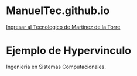 # ManuelTec.github.io

<!DOCTYPE html>
<html>
<head>
<title>Hola mundo</title>
</head>
<body>


<a href="https://www.tecmartinez.edu.mx/">Ingresar al Tecnologico de Martinez de la Torre</a>


<h1>Ejemplo de Hypervinculo</h1>
<p>Ingenieria en Sistemas Computacionales.</p>

</body>
</html>
